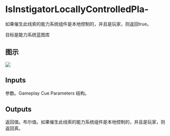 # IsInstigatorLocallyControlledPla-

如果催生此线索的能力系统组件是本地控制的，并且是玩家，则返回true。

目标是能力系统蓝图库

## 图示

![]($-20221218-17311330.png)

## Inputs

参数。Gameplay Cue Parameters 结构。 

## Outputs

返回值。布尔值。如果催生此线索的能力系统组件是本地控制的，并且是玩家，则返回真。

